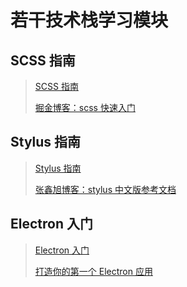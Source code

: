 # 若干技术栈学习模块

## SCSS 指南

> [SCSS 指南](https://github.com/marlonchiu/some-study-module/tree/master/scss-guide)
>
> [掘金博客：scss 快速入门](https://juejin.im/post/5cf488ea518825378867758f)

## Stylus 指南

> [Stylus 指南](https://github.com/marlonchiu/some-study-module/tree/master/stylus-guide)
>
> [张鑫旭博客：stylus 中文版参考文档](https://www.zhangxinxu.com/jq/stylus/)

## Electron 入门
> [Electron 入门](https://github.com/marlonchiu/some-study-module/tree/master/electron-demo)
>
> [打造你的第一个 Electron 应用](https://electronjs.org/docs/tutorial/first-app)
